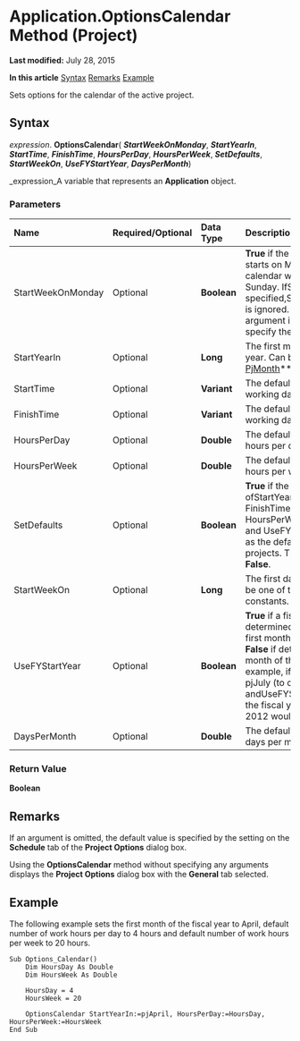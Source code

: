 
# Application.OptionsCalendar Method (Project)

 **Last modified:** July 28, 2015

 **In this article**
 [Syntax](#sectionSection0)
 [Remarks](#sectionSection1)
 [Example](#sectionSection2)


Sets options for the calendar of the active project.


## Syntax
<a name="sectionSection0"> </a>

 _expression_. **OptionsCalendar**( **_StartWeekOnMonday_**,  **_StartYearIn_**,  **_StartTime_**,  **_FinishTime_**,  **_HoursPerDay_**,  **_HoursPerWeek_**,  **_SetDefaults_**,  **_StartWeekOn_**,  **_UseFYStartYear_**,  **_DaysPerMonth_**)

 _expression_A variable that represents an  **Application** object.


### Parameters



|**Name**|**Required/Optional**|**Data Type**|**Description**|
|:-----|:-----|:-----|:-----|
|StartWeekOnMonday|Optional| **Boolean**| **True** if the calendar week starts on Monday. **False** if the calendar week starts on Sunday. IfStartWeekOn is specified,StartWeekOnMonday is ignored. (TheStartWeekOn argument is a better way to specify the start of the week.)|
|StartYearIn|Optional| **Long**|The first month of the fiscal year. Can be one of the  ** [PjMonth](a9bc801a-d92d-bcc4-cf97-6e370ceec0aa.md)** constants.|
|StartTime|Optional| **Variant**|The default start time for working days.|
|FinishTime|Optional| **Variant**|The default finish time for working days.|
|HoursPerDay|Optional| **Double**|The default number of work hours per day.|
|HoursPerWeek|Optional| **Double**|The default number of work hours per week.|
|SetDefaults|Optional| **Boolean**| **True** if the values ofStartYearIn, StartTime, FinishTime, HoursPerDay, HoursPerWeek, StartWeekOn, and UseFYStartYear are used as the default values for new projects. The default value is **False**.|
|StartWeekOn|Optional| **Long**|The first day of the week. Can be one of the  ** [PjWeekday](02572463-5e6d-e62e-6776-2e24359980aa.md)** constants.|
|UseFYStartYear|Optional| **Boolean**| **True** if a fiscal year is determined by the year of the first month of that fiscal year. **False** if determined by the last month of the fiscal year.For example, if StartYearIn is pjJuly (to denote July 2012) andUseFYStartYear is **True**, the fiscal year ending in June 2012 would be FY2012.|
|DaysPerMonth|Optional| **Double**|The default number of work days per month.|

### Return Value

 **Boolean**


## Remarks
<a name="sectionSection1"> </a>

If an argument is omitted, the default value is specified by the setting on the  **Schedule** tab of the **Project Options** dialog box.

Using the  **OptionsCalendar** method without specifying any arguments displays the **Project Options** dialog box with the **General** tab selected.


## Example
<a name="sectionSection2"> </a>

The following example sets the first month of the fiscal year to April, default number of work hours per day to 4 hours and default number of work hours per week to 20 hours.


```
Sub Options_Calendar() 
    Dim HoursDay As Double 
    Dim HoursWeek As Double 
 
    HoursDay = 4 
    HoursWeek = 20 
 
    OptionsCalendar StartYearIn:=pjApril, HoursPerDay:=HoursDay, HoursPerWeek:=HoursWeek 
End Sub
```

